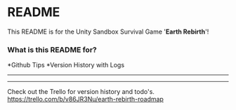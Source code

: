 # README #

This README is for the Unity Sandbox Survival Game '**Earth Rebirth**'!

### What is this README for? ###
*Github Tips
*Version History with Logs

--------------------------------------------------------------------------------



--------------------------------------------------------------------------------

Check out the Trello for version history and todo's.
https://trello.com/b/v86JR3Nu/earth-rebirth-roadmap
